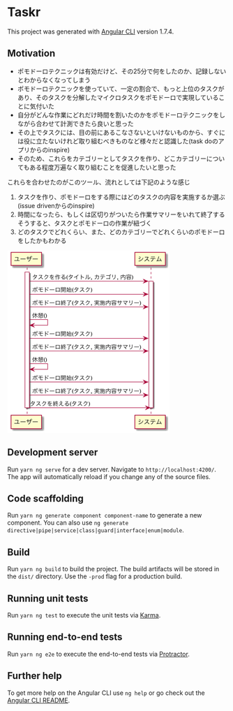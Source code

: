 # Taskr

This project was generated with [Angular CLI](https://github.com/angular/angular-cli) version 1.7.4.


## Motivation

- ポモドーロテクニックは有効だけど、その25分で何をしたのか、記録しないとわからなくなってしまう
- ポモドーロテクニックを使っていて、一定の割合で、もっと上位のタスクがあり、そのタスクを分解したマイクロタスクをポモドーロで実現していることに気付いた
- 自分がどんな作業にどれだけ時間を割いたのかをポモドーロテクニックをしながら合わせて計測できたら良いと思った
- その上でタスクには、目の前にあるこなさないといけないものから、すぐには役に立たないけれど取り組むべきものなど様々だと認識した(task doのアプリからのinspire)
- そのため、これらをカテゴリーとしてタスクを作り、どこカテゴリーについてもある程度万遍なく取り組むことを促進したいと思った

これらを合わせたのがこのツール、流れとしては下記のような感じ

1. タスクを作り、ポモドーロをする際にはどのタスクの内容を実施するか選ぶ(issue drivenからのinspire)
2. 時間になったら、もしくは区切りがついたら作業サマリーをいれて終了する
そうすると、タスクとポモドーロの作業が紐づく
3. どのタスクでどれくらい、また、どのカテゴリーでどれくらいのポモドーロをしたかもわかる

![基本の流れ](doc/basicflow.png)

## Development server

Run `yarn ng serve` for a dev server. Navigate to `http://localhost:4200/`. The app will automatically reload if you change any of the source files.

## Code scaffolding

Run `yarn ng generate component component-name` to generate a new component. You can also use `ng generate directive|pipe|service|class|guard|interface|enum|module`.

## Build

Run `yarn ng build` to build the project. The build artifacts will be stored in the `dist/` directory. Use the `-prod` flag for a production build.

## Running unit tests

Run `yarn ng test` to execute the unit tests via [Karma](https://karma-runner.github.io).

## Running end-to-end tests

Run `yarn ng e2e` to execute the end-to-end tests via [Protractor](http://www.protractortest.org/).

## Further help

To get more help on the Angular CLI use `ng help` or go check out the [Angular CLI README](https://github.com/angular/angular-cli/blob/master/README.md).
